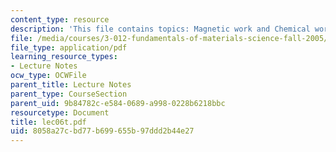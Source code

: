 ```yaml
---
content_type: resource
description: 'This file contains topics: Magnetic work and Chemical work.'
file: /media/courses/3-012-fundamentals-of-materials-science-fall-2005/8058a27cbd77b699655b97ddd2b44e27_lec06t.pdf
file_type: application/pdf
learning_resource_types:
- Lecture Notes
ocw_type: OCWFile
parent_title: Lecture Notes
parent_type: CourseSection
parent_uid: 9b84782c-e584-0689-a998-0228b6218bbc
resourcetype: Document
title: lec06t.pdf
uid: 8058a27c-bd77-b699-655b-97ddd2b44e27
---
```

